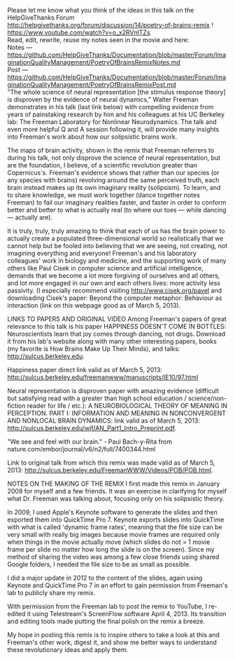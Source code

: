 Please let me know what you think of the ideas in this talk on the HelpGiveThanks Forum http://helpgivethanks.org/forum/discussion/14/poetry-of-brains-remix !
https://www.youtube.com/watch?v=o_x2RVnlTZs  
Read, edit, rewrite, reuse my notes seen in the movie and here:  
Notes — https://github.com/HelpGiveThanks/Documentation/blob/master/Forum/ImaginationQualityManagement/PoetryOfBrainsRemixNotes.md  
Post — https://github.com/HelpGiveThanks/Documentation/blob/master/Forum/ImaginationQualityManagement/PoetryOfBrainsRemixPost.md   
"The whole science of neural representation [the stimulus response theory] is disproven by the evidence of neural dynamics," Walter Freeman demonstrates in his talk (last link below) with compelling evidence from years of painstaking research by him and his colleagues at his UC Berkeley lab: The Freeman Laboratory for Nonlinear Neurodynamics.  The talk and even more helpful Q and A session following it, will provide many insights into Freeman's work about how our solipsistic brains work.  

The maps of brain activity, shown in the remix that Freeman referrers to during his talk, not only disprove the science of neural representation, but are the foundation, I believe, of a scientific revolution greater than Copernicus's.  Freeman's evidence shows that rather than our species (or any species with brains) revolving around the same perceived truth, each brain instead makes up its own imaginary reality (solipsism).  To learn, and to share knowledge, we must work together (dance together notes Freeman) to fail our imaginary realities faster, and faster in order to conform better and better to what is actually real (to where our toes — while dancing — actually are).  

It is truly, truly, truly amazing to think that each of us has the brain power to actually create a populated three-dimensional world so realistically that we cannot help but be fooled into believing that we are seeing, not creating, not imagining everything and everyone!  Freeman's and his laboratory colleagues' work in biology and medicine, and the supporting work of many others like Paul Cisek in computer science and artificial intelligence, demands that we become a lot more forgiving of ourselves and all others, and lot more engaged in our own and each others lives: more activity less passivity.  (I especially recommend visiting http://www.cisek.org/pavel and downloading Cisek's paper: Beyond the computer metaphor: Behaviour as interaction (link on this webpage good as of March 5, 2013). 

LINKS TO PAPERS AND ORIGINAL VIDEO
Among Freeman's papers of great relevance to this talk is his paper HAPPINESS DOESN'T COME IN BOTTLES: Neuroscientists learn that joy comes through dancing, not drugs.  Download it from his lab's website along with many other interesting papers, books (my favorite is How Brains Make Up Their Minds), and talks: http://sulcus.berkeley.edu.

Happiness paper direct link valid as of March 5, 2013: http://sulcus.berkeley.edu/freemanwww/manuscripts/IE10/97.html

Neural representation is disproven paper with amazing evidence (difficult but satisfying read with a greater than high school education / science/non-fiction reader for life / etc.): A NEUROBIOLOGICAL THEORY OF MEANING IN PERCEPTION. PART I: INFORMATION AND MEANING IN NONCONVERGENT AND NONLOCAL BRAIN DYNAMICS: link valid as of March 5, 2013: http://sulcus.berkeley.edu/wjf/AN_Part1_Intro_Preprint.pdf.

"We see and feel with our brain." - Paul Bach-y-Rita from nature.com/embor/journal/v6/n2/full/7400344.html

Link to original talk from which this remix was made valid as of March 5, 2013: http://sulcus.berkeley.edu/FreemanWWW/Videos/POB/POB.html.

NOTES ON THE MAKING OF THE REMIX
I first made this remix in January 2009 for myself and a few friends.  It was an exercise in clarifying for myself what Dr. Freeman was talking about, focusing only on his solipsistic theory.

In 2009, I used Apple's Keynote software to generate the slides and then exported them into QuickTime Pro 7.   Keynote exports slides into QuickTime with what is called 'dynamic frame rates', meaning that the file size can be very small with really big images because movie frames are required only when things in the movie actually move (which slides do not = 1 movie frame per slide no matter how long the slide is on the screen).  Since my method of sharing the video was among a few close friends using shared Google folders, I needed the file size to be as small as possible. 

I did a major update in 2012 to the content of the slides, again using Keynote and QuickTime Pro 7 in an effort to gain permission from Freeman's lab to publicly share my remix.  

With permission from the Freeman lab to post the remix to YouTube, I re-edited it using Telestream's ScreenFlow software April 4, 2013.  Its transition and editing tools made putting the final polish on the remix a breeze.  

My hope in posting this remix is to inspire others to take a look at this and Freeman's other work, digest it, and show me better ways to understand these revolutionary ideas and apply them.  
